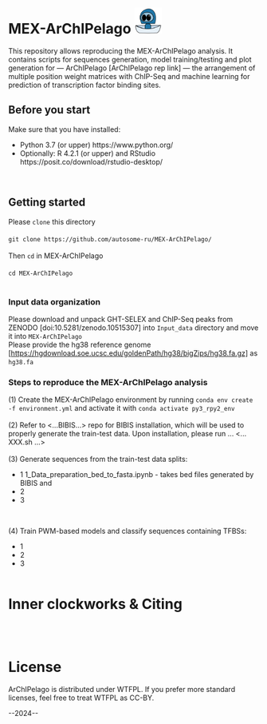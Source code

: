 # MEX-ArChIPelago <img src='./Archipelago.png' width='55'>
This repository allows reproducing the MEX-ArChIPelago analysis. It contains scripts for sequences generation, model training/testing and plot generation for — ArChIPelago [ArChIPelago rep link] — the arrangement of multiple position weight matrices with ChIP-Seq and machine learning for prediction of transcription factor binding sites.
</br>
 
## Before you start

Make sure that you have installed:
<ul>
<li>Python 3.7 (or upper) https://www.python.org/
<li>Optionally: R 4.2.1 (or upper) and RStudio https://posit.co/download/rstudio-desktop/
</ul>
</br>

## Getting started

Please ```clone``` this directory</br></br>
```git clone https://github.com/autosome-ru/MEX-ArChIPelago/```</br></br>
Then ```cd``` in MEX-ArChIPelago </br></br>
```cd MEX-ArChIPelago```</br></br>

### Input data organization
Please download and unpack GHT-SELEX and ChIP-Seq peaks from ZENODO [doi:10.5281/zenodo.10515307] into ```Input_data``` directory and move it into ```MEX-ArChIPelago``` </br>
Please provide the hg38 reference genome [https://hgdownload.soe.ucsc.edu/goldenPath/hg38/bigZips/hg38.fa.gz] as ```hg38.fa```

### Steps to reproduce the MEX-ArChIPelago analysis
(1) Create the MEX-ArChIPelago environment by running ```conda env create -f environment.yml``` and activate it with ```conda activate py3_rpy2_env```</br></br>
(2) Refer to <...BIBIS...> repo for BIBIS installation, which will be used to properly generate the train-test data. Upon installation, please run ... <... XXX.sh ...></br></br>
(3) Generate sequences from the train-test data splits:
- 1 1_Data_preparation_bed_to_fasta.ipynb - takes bed files generated by BIBIS and 
- 2
- 3
</br>

(4) Train PWM-based models and classify sequences containing TFBSs:
- 1
- 2
- 3
</br></br>

# Inner clockworks & Citing
</br></br>

# License
ArChIPelago is distributed under WTFPL. If you prefer more standard licenses, feel free to treat WTFPL as CC-BY.

--2024--
